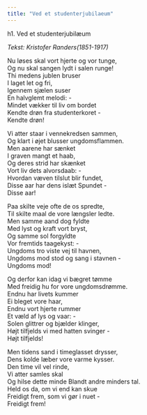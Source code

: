 ```yaml
---
title: "Ved et studenterjubilaeum"
---
```


h1. Ved et studenterjubilæum

_Tekst: Kristofer Randers(1851-1917)_

Nu løses skal vort hjerte og vor tunge,  
Og nu skal sangen lydt i salen runge!  
Thi medens jublen bruser  
I laget let og fri,  
Igennem sjælen suser  
En halvglemt melodi: -  
Mindet vækker til liv om bordet  
Kendte drøn fra studenterkoret -  
Kendte drøn!  

Vi atter staar i vennekredsen sammen,  
Og klart i øjet blusser ungdomsflammen.  
Men aarene har sænket  
I graven mangt et haab,  
Og deres strid har skænket  
Vort liv dets alvorsdaab: -  
Hvordan væven tilslut blir fundet,  
Disse aar har dens islæt Spundet -  
Disse aar!  

Paa skilte veje ofte de os spredte,  
Til skilte maal de vore længsler ledte.  
Men samme aand dog fyldte  
Med lyst og kraft vort bryst,  
Og samme sol forgyldte  
Vor fremtids taagekyst: -  
Ungdoms tro viste vej til havnen,  
Ungdoms mod stod og sang i stavnen -  
Ungdoms mod!  

Og derfor kan idag vi bægret tømme  
Med freidig hu for vore ungdomsdrømme.  
Endnu har livets kummer  
Ei bleget vore haar,  
Endnu vort hjerte rummer  
Et væld af lys og vaar: -  
Solen glittrer og bjælder klinger,  
Højt tilfjelds vi med hatten svinger -  
Højt tilfjelds!  

Men tidens sand i timeglasset drysser,  
Dens kolde læber vore varme kysser.  
Den time vil vel rinde,  
Vi atter samles skal  
Og hilse dette minde
Blandt andre minders tal.  
Held os da, om vi end kan skue  
Freidigt frem, som vi gør i nuet -  
Freidigt frem!  